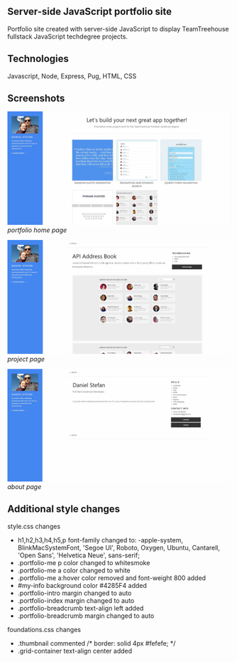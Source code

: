 ## Server-side JavaScript portfolio site
Portfolio site created with server-side JavaScript to display TeamTreehouse fullstack JavaScript techdegree projects.

## Technologies
Javascript, Node, Express, Pug, HTML, CSS

## Screenshots
![image](https://raw.githubusercontent.com/onesoftwareengineer/techdegree-project-6/master/screenshot1.JPG)
*portfolio home page*


![image](https://raw.githubusercontent.com/onesoftwareengineer/techdegree-project-6/master/screenshot2.JPG)
*project page*


![image](https://raw.githubusercontent.com/onesoftwareengineer/techdegree-project-6/master/screenshot3.JPG)
*about page*


## Additional style changes
style.css changes
- h1,h2,h3,h4,h5,p font-family changed to: -apple-system, BlinkMacSystemFont, 'Segoe UI', Roboto, Oxygen, Ubuntu, Cantarell, 'Open Sans', 'Helvetica Neue', sans-serif;
- .portfolio-me p color changed to whitesmoke
- .portfolio-me a color changed to white
- .portfolio-me a:hover color removed and font-weight 800 added
- #my-info background color #4285F4 added
- .portfolio-intro margin changed to auto
- .portfolio-index margin changed to auto
- .portfolio-breadcrumb text-align left added
- .portfolio-breadcrumb margin changed to auto

foundations.css changes
- .thumbnail commented   /* border: solid 4px #fefefe; */
- .grid-container text-align center added
